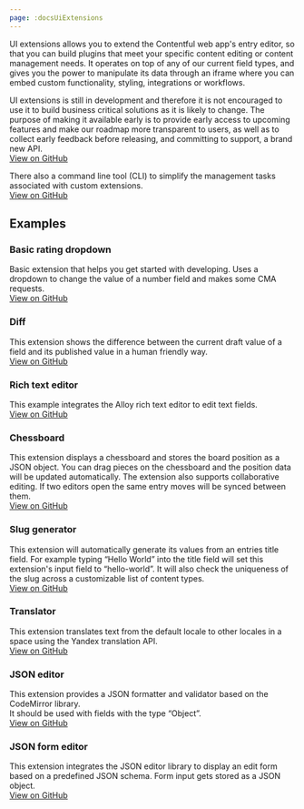 ```yaml
---
page: :docsUiExtensions
---
```


UI extensions allows you to extend the Contentful web app's entry editor, so that you can build plugins that meet your specific content editing or content management needs. It operates on top of any of our current field types, and gives you the power to manipulate its data through an iframe where you can embed custom functionality, styling, integrations or workflows.

UI extensions is still in development and therefore it is not encouraged to use it to build business critical solutions as it is likely to change. The purpose of making it available early is to provide early access to upcoming features and make our roadmap more transparent to users, as well as to collect early feedback before releasing, and committing to support, a brand new API.<br>
[View on GitHub](https://github.com/contentful/ui-extensions-sdk)

There also a command line tool (CLI) to simplify the management tasks associated with custom extensions.<br>
[View on GitHub](https://github.com/contentful/contentful-extension-cli)

## Examples

### Basic rating dropdown
Basic extension that helps you get started with developing. Uses a dropdown to change the value of a number field and makes some CMA requests.<br>
[View on GitHub](https://github.com/contentful/extensions/tree/master/samples/rating-dropdown)

### Diff
This extension shows the difference between the current draft value of a field and its published value in a human friendly way.<br>
[View on GitHub](https://github.com/contentful/extensions/tree/master/samples/diff)

### Rich text editor
This example integrates the Alloy rich text editor to edit text fields.<br>
[View on GitHub](https://github.com/contentful/extensions/tree/master/samples/alloy-editor)

### Chessboard
This extension displays a chessboard and stores the board position as a JSON object. You can drag pieces on the chessboard and the position data will be updated automatically. The extension also supports collaborative editing. If two editors open the same entry moves will be synced between them.<br>
[View on GitHub](https://github.com/contentful/extensions/tree/master/samples/chessboard)

### Slug generator
This extension will automatically generate its values from an entries title field. For example typing “Hello World” into the title field will set this extension's input field to “hello-world”. It will also check the uniqueness of the slug across a customizable list of content types.<br>
[View on GitHub](https://github.com/contentful/extensions/tree/master/samples/slug)

### Translator
This extension translates text from the default locale to other locales in a space using the Yandex translation API.<br>
[View on GitHub](https://github.com/contentful/extensions/tree/master/samples/translate)

### JSON editor
This extension provides a JSON formatter and validator based on the CodeMirror library.<br>
It should be used with fields with the type “Object”.<br>
[View on GitHub](https://github.com/contentful/extensions/tree/master/samples/json-editor)

### JSON form editor
This extension integrates the JSON editor library to display an edit form based on a predefined JSON schema. Form input gets stored as a JSON object.<br>
[View on GitHub](https://github.com/contentful/extensions/tree/master/samples/json-form-editor)
